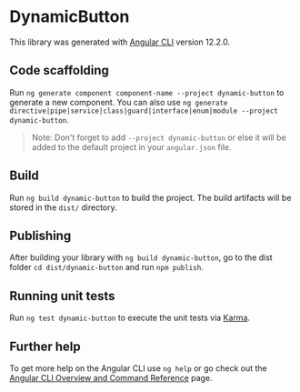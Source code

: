 # DynamicButton

This library was generated with [Angular CLI](https://github.com/angular/angular-cli) version 12.2.0.

## Code scaffolding

Run `ng generate component component-name --project dynamic-button` to generate a new component. You can also use `ng generate directive|pipe|service|class|guard|interface|enum|module --project dynamic-button`.
> Note: Don't forget to add `--project dynamic-button` or else it will be added to the default project in your `angular.json` file. 

## Build

Run `ng build dynamic-button` to build the project. The build artifacts will be stored in the `dist/` directory.

## Publishing

After building your library with `ng build dynamic-button`, go to the dist folder `cd dist/dynamic-button` and run `npm publish`.

## Running unit tests

Run `ng test dynamic-button` to execute the unit tests via [Karma](https://karma-runner.github.io).

## Further help

To get more help on the Angular CLI use `ng help` or go check out the [Angular CLI Overview and Command Reference](https://angular.io/cli) page.
